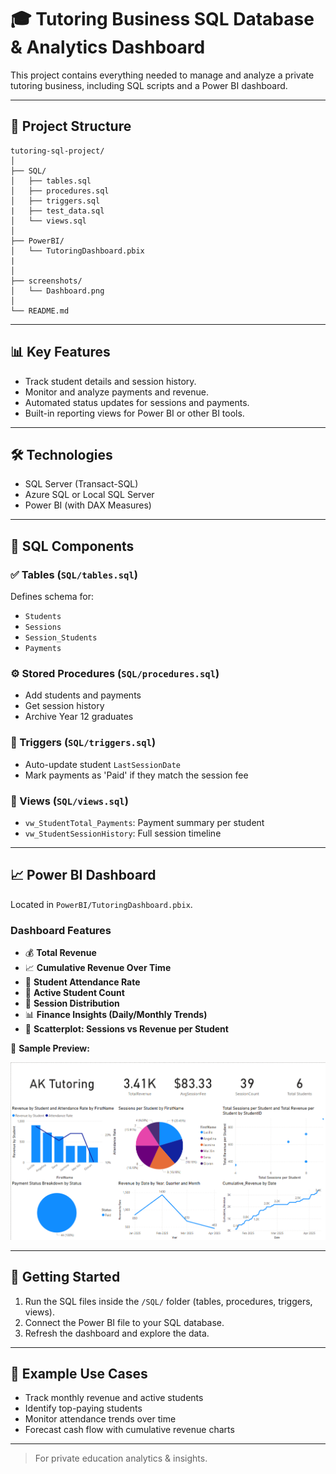  # 🎓 Tutoring Business SQL Database & Analytics Dashboard

This project contains everything needed to manage and analyze a private tutoring business, including SQL scripts and a Power BI dashboard.

---

## 📁 Project Structure

```
tutoring-sql-project/
│
├── SQL/
│   ├── tables.sql
│   ├── procedures.sql
│   ├── triggers.sql
|   ├── test_data.sql
│   └── views.sql
│
├── PowerBI/
│   └── TutoringDashboard.pbix
|   
│
├── screenshots/
│   └── Dashboard.png
│
└── README.md
```

---

## 📊 Key Features

- Track student details and session history.
- Monitor and analyze payments and revenue.
- Automated status updates for sessions and payments.
- Built-in reporting views for Power BI or other BI tools.

---

## 🛠️ Technologies

- SQL Server (Transact-SQL)
- Azure SQL or Local SQL Server
- Power BI (with DAX Measures)

---

## 🧩 SQL Components

### ✅ Tables (`SQL/tables.sql`)
Defines schema for:
- `Students`
- `Sessions`
- `Session_Students`
- `Payments`

### ⚙️ Stored Procedures (`SQL/procedures.sql`)
- Add students and payments
- Get session history
- Archive Year 12 graduates

### 🔁 Triggers (`SQL/triggers.sql`)
- Auto-update student `LastSessionDate`
- Mark payments as 'Paid' if they match the session fee

### 📄 Views (`SQL/views.sql`)
- `vw_StudentTotal_Payments`: Payment summary per student
- `vw_StudentSessionHistory`: Full session timeline

---

## 📈 Power BI Dashboard

Located in `PowerBI/TutoringDashboard.pbix`.

### Dashboard Features

- 💰 **Total Revenue**
- 📈 **Cumulative Revenue Over Time**
- 🎯 **Student Attendance Rate**
- 👤 **Active Student Count**
- 📍 **Session Distribution**
- 📊 **Finance Insights (Daily/Monthly Trends)**
- 📌 **Scatterplot: Sessions vs Revenue per Student**

📸 **Sample Preview:**

![Dashboard Screenshot](./screenshots/Dashboard.PNG)

---

## 🚀 Getting Started

1. Run the SQL files inside the `/SQL/` folder (tables, procedures, triggers, views).
3. Connect the Power BI file to your SQL database.
4. Refresh the dashboard and explore the data.

---

## 📌 Example Use Cases

- Track monthly revenue and active students
- Identify top-paying students
- Monitor attendance trends over time
- Forecast cash flow with cumulative revenue charts

---
> For private education analytics & insights.
